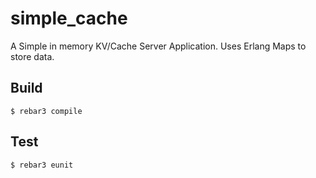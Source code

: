 simple_cache
=====

A Simple in memory KV/Cache Server Application. Uses Erlang Maps to store data.

Build
-----
    $ rebar3 compile

Test
----
    $ rebar3 eunit
